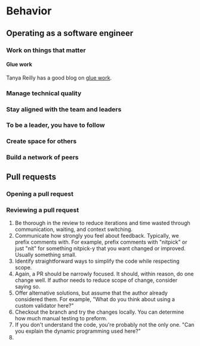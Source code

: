 # Behavior


## Operating as a software engineer


### Work on things that matter


#### Glue work
Tanya Reilly has a good blog on [glue work](https://noidea.dog/glue).

### Manage technical quality


### Stay aligned with the team and leaders


### To be a leader, you have to follow


### Create space for others


### Build a network of peers


## Pull requests


### Opening a pull request


### Reviewing a pull request
1. Be thorough in the review to reduce iterations and time wasted through communication, waiting, and context switching.
2. Communicate how strongly you feel about feedback. Typically, we prefix comments with. For example, prefix comments with "nitpick" or just "nit" for something nitpick-y that you want changed or improved. Usually something small.
3. Identify straightforward ways to simplify the code while respecting scope.
4. Again, a PR should be narrowly focused. It should, within reason, do one change well. If author needs to reduce scope of change, consider saying so.
5. Offer alternative solutions, but assume that the author already considered them. For example, "What do you think about using a custom validator here?"
6. Checkout the branch and try the changes locally. You can determine how much manual testing to preform.
7. If you don't understand the code, you're probably not the only one. "Can you explain the dynamic programming used here?"
8. 